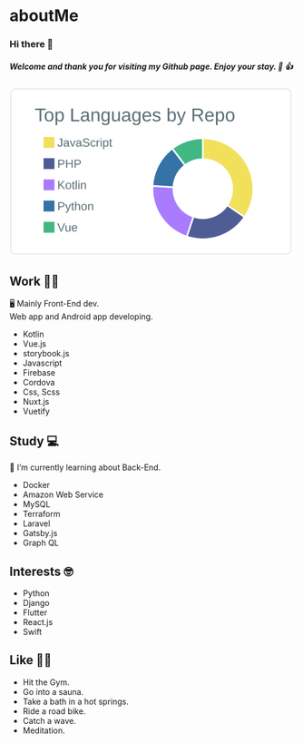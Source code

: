 # aboutMe

###  Hi there 👋

##### Welcome and thank you for visiting my Github page. Enjoy your stay. 🙂 👍

[![](https://raw.githubusercontent.com/soregashi-27/aboutMe/main/profile-summary-card-output/default/1-repos-per-language.svg)](https://github.com/vn7n24fzkq/github-profile-summary-cards)


## Work 💁‍♂️
🖥 Mainly Front-End dev. \
   Web app and Android app developing.

- Kotlin
- Vue.js
- storybook.js
- Javascript
- Firebase
- Cordova
- Css, Scss
- Nuxt.js
- Vuetify


## Study 💻
🌱 I’m currently learning about Back-End.

- Docker
- Amazon Web Service
- MySQL
- Terraform
- Laravel
- Gatsby.js
- Graph QL


## Interests 🤓
- Python
- Django
- Flutter
- React.js
- Swift


## Like 🏋️‍♂️
- Hit the Gym.
- Go into a sauna.
- Take a bath in a hot springs.
- Ride a road bike.
- Catch a wave.
- Meditation.

